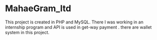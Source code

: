 # MahaeGram_ltd
This project is created in PHP and MySQL. There I was working in an internship program and API is used in get-way payment . there are wallet system in this project.
